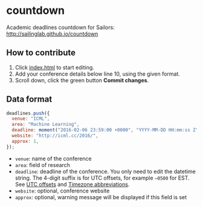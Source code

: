 # countdown

Academic deadlines countdown for Sailors: http://sailinglab.github.io/countdown 

## How to contribute

1. Click [index.html](https://github.com/sailinglab/countdown/edit/gh-pages/index.html) to start editing.
2. Add your conference details below line 10, using the given format. 
3. Scroll down, click the green button **Commit changes**. 

## Data format

```javascript
deadlines.push({
  venue: "ICML",
  area: "Machine Learning",
  deadline: moment("2016-02-06 23:59:00 +0000", "YYYY-MM-DD HH:mm:ss Z"),
  website: "http://icml.cc/2016/",
  approx: 1,
});
```

- `venue`: name of the conference
- `area`: field of research
- `deadline`: deadline of the conference. You only need to edit the datetime string. The 4-digit suffix is for UTC offsets, for example `−0500` for EST. See [UTC offsets][1] and [Timezone abbreviations][2]. 
- `website`: optional, conference website
- `approx`: optional, warning message will be displayed if this field is set

[1]: https://en.wikipedia.org/wiki/List_of_UTC_time_offsets
[2]: https://en.wikipedia.org/wiki/List_of_time_zone_abbreviations
